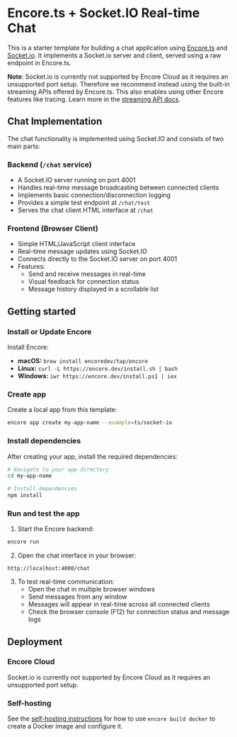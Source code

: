 # Encore.ts + Socket.IO Real-time Chat

This is a starter template for building a chat application using [Encore.ts](https://encore.dev) and [Socket.io](https://socket.io/). It implements a Socket.io server and client, served using a raw endpoint in Encore.ts.

**Note**: Socket.io is currently not supported by Encore Cloud as it requires an unsupported port setup. Therefore we recommend instead using the built-in streaming APIs offered by Encore.ts. This also enables using other Encore features like tracing. Learn more in the [streaming API docs](https://encore.dev/docs/ts/primitives/streaming-apis).

## Chat Implementation

The chat functionality is implemented using Socket.IO and consists of two main parts:

### Backend (`/chat` service)
- A Socket.IO server running on port 4001
- Handles real-time message broadcasting between connected clients
- Implements basic connection/disconnection logging
- Provides a simple test endpoint at `/chat/test`
- Serves the chat client HTML interface at `/chat`

### Frontend (Browser Client)
- Simple HTML/JavaScript client interface
- Real-time message updates using Socket.IO
- Connects directly to the Socket.IO server on port 4001
- Features:
  - Send and receive messages in real-time
  - Visual feedback for connection status
  - Message history displayed in a scrollable list

## Getting started 

### Install or Update Encore
Install Encore:

- **macOS:** `brew install encoredev/tap/encore`
- **Linux:** `curl -L https://encore.dev/install.sh | bash`
- **Windows:** `iwr https://encore.dev/install.ps1 | iex`

### Create app

Create a local app from this template:

```bash
encore app create my-app-name --example=ts/socket-io
```

### Install dependencies

After creating your app, install the required dependencies:

```bash
# Navigate to your app directory
cd my-app-name

# Install dependencies
npm install
```

### Run and test the app

1. Start the Encore backend:
```bash
encore run
```

2. Open the chat interface in your browser:
```
http://localhost:4000/chat
```

3. To test real-time communication:
   - Open the chat in multiple browser windows
   - Send messages from any window
   - Messages will appear in real-time across all connected clients
   - Check the browser console (F12) for connection status and message logs

## Deployment

### Encore Cloud

Socket.io is currently not supported by Encore Cloud as it requires an unsupported port setup.

### Self-hosting

See the [self-hosting instructions](https://encore.dev/docs/self-host/docker-build) for how to use `encore build docker` to create a Docker image and configure it.
